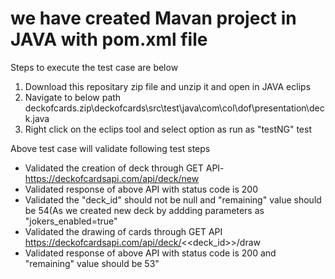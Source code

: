 
# we have created Mavan project in JAVA with pom.xml file
Steps to execute the test case are below
 1. Download this repositary zip file and unzip it and open in JAVA eclips
 2. Navigate to below path
 deckofcards.zip\deckofcards\src\test\java\com\col\dof\presentation\deck.java
 3. Right click on the eclips tool and select option as run as "testNG" test
 
 Above test case will validate following test steps
 * Validated the creation of deck through GET API- https://deckofcardsapi.com/api/deck/new
 * Validated response of above API with status code is 200 
 * Validated the "deck_id" should not be null and "remaining" value should be 54(As we created new deck by addding parameters as "jokers_enabled=true"
 * Validated the drawing of cards through GET API https://deckofcardsapi.com/api/deck/<<deck_id>>/draw
 * Validated response of above API with status code is 200 and "remaining" value should be 53"
 
 
 
 

